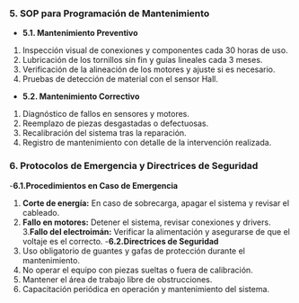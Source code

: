 ### **5. SOP para Programación de Mantenimiento**
- **5.1. Mantenimiento Preventivo**
1. Inspección visual de conexiones y componentes cada 30 horas de uso.
2. Lubricación de los tornillos sin fin y guías lineales cada 3 meses.
3. Verificación de la alineación de los motores y ajuste si es necesario.
4. Pruebas de detección de material con el sensor Hall.
- **5.2. Mantenimiento Correctivo**
1. Diagnóstico de fallos en sensores y motores.
2. Reemplazo de piezas desgastadas o defectuosas.
3. Recalibración del sistema tras la reparación.
4. Registro de mantenimiento con detalle de la intervención realizada.
### **6. Protocolos de Emergencia y Directrices de Seguridad**
-**6.1.Procedimientos en Caso de Emergencia** 
1. **Corte de energía:** En caso de sobrecarga, apagar el sistema y revisar el cableado.
2. **Fallo en motores:** Detener el sistema, revisar conexiones y drivers.
3.**Fallo del electroimán:** Verificar la alimentación y asegurarse de que el voltaje es el correcto.
-**6.2.Directrices de Seguridad** 
1. Uso obligatorio de guantes y gafas de protección durante el mantenimiento.
2. No operar el equipo con piezas sueltas o fuera de calibración.
3. Mantener el área de trabajo libre de obstrucciones.
4. Capacitación periódica en operación y mantenimiento del sistema.
